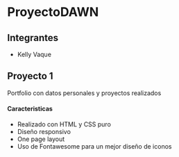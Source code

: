 # ProyectoDAWN
## Integrantes
 - Kelly Vaque

## Proyecto 1
Portfolio con datos personales y proyectos realizados

#### Caracteristicas

- Realizado con HTML y CSS puro
- Diseño responsivo 
- One page layout
- Uso de Fontawesome para un mejor diseño de iconos 
